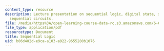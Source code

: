 ```yaml
---
content_type: resource
description: Lecture presentation on sequential logic, digital state, storage, and
  sequential circuits.
file: /media/https%3A/open-learning-course-data-rc.s3.amazonaws.com/6-004-computation-structures-spring-2009/b06d402de9caa103a9229655280b1076_MIT6_004s09_lec05.pdf
file_type: application/pdf
resourcetype: Document
title: Sequential Logic
uid: b06d402d-e9ca-a103-a922-9655280b1076
---
```

